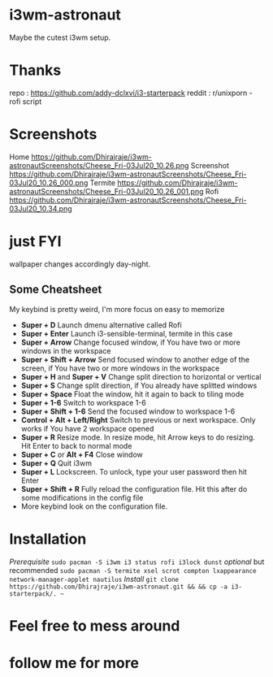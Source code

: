 # i3wm-astronaut
Maybe the cutest i3wm setup.

# Thanks
repo : https://github.com/addy-dclxvi/i3-starterpack
reddit : r/unixporn - rofi script

# Screenshots
Home
https://github.com/Dhirajraje/i3wm-astronautScreenshots/Cheese_Fri-03Jul20_10.26.png
Screenshot
https://github.com/Dhirajraje/i3wm-astronautScreenshots/Cheese_Fri-03Jul20_10.26_000.png
Termite
https://github.com/Dhirajraje/i3wm-astronautScreenshots/Cheese_Fri-03Jul20_10.26_001.png
Rofi
https://github.com/Dhirajraje/i3wm-astronautScreenshots/Cheese_Fri-03Jul20_10.34.png

# just FYI
  wallpaper changes accordingly day-night.
  
  
  ## Some Cheatsheet
My keybind is pretty weird, I'm more focus on easy to memorize <br />
- **Super + D** Launch dmenu alternative called Rofi
- **Super + Enter** Launch i3-sensible-terminal, termite in this case
- **Super + Arrow** Change focused window, if You have two or more windows in the workspace
- **Super + Shift + Arrow** Send focused window to another edge of the screen, if You have two or more windows in the workspace
- **Super + H** and **Super + V** Change split direction to horizontal or vertical
- **Super + S** Change split direction, if You already have splitted windows
- **Super + Space** Float the window, hit it again to back to tiling mode
- **Super + 1-6** Switch to workspace 1-6
- **Super + Shift + 1-6** Send the focused window to workspace 1-6 
- **Control + Alt + Left/Right** Switch to previous or next workspace. Only works if You have 2 workspace opened
- **Super + R** Resize mode. In resize mode, hit Arrow keys to do resizing. Hit Enter to back to normal mode
- **Super + C** or **Alt + F4** Close window
- **Super + Q** Quit i3wm
- **Super + L** Lockscreen. To unlock, type your user password then hit Enter
- **Super + Shift + R** Fully reload the configuration file. Hit this after do some modifications in the config file
- More keybind look on the configuration file.


# Installation
  *Prerequisite*
  `sudo pacman -S i3wm i3 status rofi i3lock dunst`
  *optional* but recommended
  `sudo pacman -S termite xsel scrot compton lxappearance network-manager-applet nautilus`
  *Install*
  `git clone https://github.com/Dhirajraje/i3wm-astronaut.git && && cp -a i3-starterpack/. ~`
  
# Feel free to mess around
# follow me for more 
